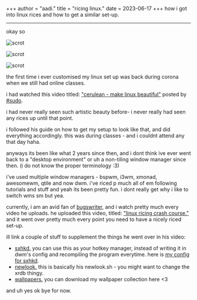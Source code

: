 +++
author = "aadi."
title = "ricing linux."
date = 2023-06-17
+++
how i got into linux rices and how to get a similar set-up.

<!-- more --> 

---

okay so 

![scrot](https://cdn.discordapp.com/attachments/1082270387448057937/1119682881229443112/image.png)

![scrot](https://cdn.discordapp.com/attachments/1082270387448057937/1119683399746076735/image.png)

![scrot](https://cdn.discordapp.com/attachments/1082270387448057937/1119683762956021860/image.png)

the first time i ever customised my linux set up was back during corona when we still had online classes.

i had watched this video titled: ["cerulean - make linux beautiful"](https://www.youtube.com/watch?v=uucr0xHoz1A) posted by [#sudo](https://www.youtube.com/@sudo_rice). 

i had never really seen such artistic beauty before- i never really had seen any rices up until that point. 

i followed his guide on how to get my setup to look like that, and did everything accordingly. this was during classes - and i couldnt attend any that day haha.


anyways its been like what 2 years since then, and i dont think ive ever went back to a "desktop environment" or uh a non-tiling window manager since then. (i do not know the proper terminology :3)

i've used multiple window managers - bspwm, i3wm, xmonad, awesomewm, qtile and now dwm. i've riced p much all of em following tutorials and stuff and yeah its been pretty fun. i dont really get why i like to switch wms sm but yea. 

currently, i am an avid fan of [bugswriter](https://youtube.com/@bugswriter_), and i watch pretty much every video he uploads. he uploaded this video, titled: ["linux ricing crash course."](https://www.youtube.com/watch?v=SRqVuAUP2N0) and it went over pretty much every point you need to have a nicely riced set-up.

ill link a couple of stuff to supplement the things he went over in his video: 

- [sxhkd.](https://wiki.archlinux.org/title/Sxhkd) you can use this as your hotkey manager, instead of writing it in dwm's config and recompiling the program everytime. here is [my config for sxhkd](https://cdn.discordapp.com/attachments/1043271659882291311/1119681513873756200/sxhkdrc).
- [newlook.](https://github.com/2200g/newlook) this is basically his newlook.sh - you might want to change the xrdb thingy.
- [wallpapers.](https://aadi.net.in/walls/) you can download my wallpaper collection here <3

and uh yes ok bye for now.
